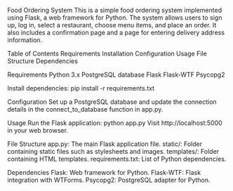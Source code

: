 Food Ordering System
This is a simple food ordering system implemented using Flask, a web framework for Python. The system allows users to sign up, log in, select a restaurant, choose menu items, and place an order. It also includes a confirmation page and a page for entering delivery address information.

Table of Contents
Requirements
Installation
Configuration
Usage
File Structure
Dependencies

Requirements
Python 3.x
PostgreSQL database
Flask
Flask-WTF
Psycopg2

Install dependencies:
pip install -r requirements.txt

Configuration
Set up a PostgreSQL database and update the connection details in the connect_to_database function in app.py.


Usage
Run the Flask application:
python app.py
Visit http://localhost:5000 in your web browser.

File Structure
app.py: The main Flask application file.
static/: Folder containing static files such as stylesheets and images.
templates/: Folder containing HTML templates.
requirements.txt: List of Python dependencies.

Dependencies
Flask: Web framework for Python.
Flask-WTF: Flask integration with WTForms.
Psycopg2: PostgreSQL adapter for Python.